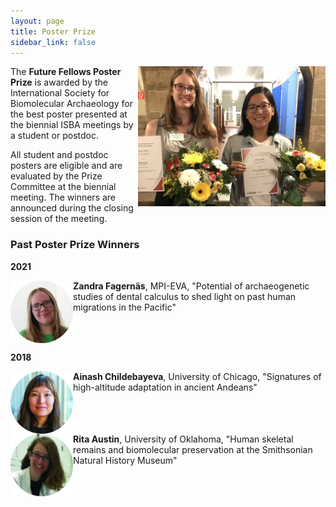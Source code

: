 ```yaml
---
layout: page
title: Poster Prize
sidebar_link: false
---
```


<img align="right" width="300" src="/assets/images/PosterPrize2018.png">
The <b>Future Fellows Poster Prize</b> is awarded by the International Society for Biomolecular Archaeology for the best poster presented at the
biennial ISBA meetings by a student or postdoc. 

All student and postdoc posters are eligible and are evaluated by the Prize Committee at the biennial meeting. The winners are 
announced during the closing session of the meeting.

### Past Poster Prize Winners

<b>2021</b>

<img align="left" width="100" src="/assets/images/ZandraFagernaes.jpg"> 
<b>Zandra Fagernäs</b>, MPI-EVA, "Potential of archaeogenetic studies of dental calculus to shed light on past human migrations in the Pacific"
<br clear="left">

<b>2018</b>

<img align="left" width="100" src="/assets/images/AinashChildebayeva.jpg"> 
<b>Ainash Childebayeva</b>, University of Chicago, "Signatures of high-altitude adaptation in ancient Andeans"
<br clear="left">

<img align="left" width="100" src="/assets/images/RitaAustin.jpg"> 
<b>Rita Austin</b>, University of Oklahoma, "Human skeletal remains and biomolecular preservation at the Smithsonian Natural History Museum"
<br clear="left">
